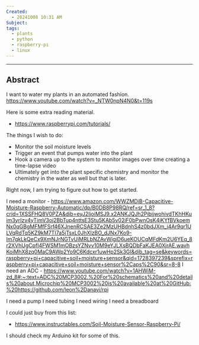 ```yaml
---
Created:
  - 20241008 10:31 AM
Subject: 
tags:
  - plants
  - python
  - raspberry-pi
  - linux
---
```

----------------------
## Abstract
I want to water my plants in an automated fashion.
https://www.youtube.com/watch?v=_NTW0npN4N0&t=119s

Here is some extra reading material.
- https://www.raspberrypi.com/tutorials/

The things I wish to do:
- Monitor the soil moisture levels
- Trigger an event that pumps water into the plant
- Hook a camera up to the system to monitor images over time creating a time-lapse video
- Ultimately get into the plant specific chemistry and monitor the chemistry in the water as well but that is later.

Right now, I am trying to figure out how to get started.

I need a monitor
	- https://www.amazon.com/WWZMDiB-Capacitive-Moisture-Raspberry-Automatic/dp/B0DB8P98RQ/ref=sr_1_8?crid=1XSSFHQ8V0PZA&dib=eyJ2IjoiMSJ9.x2ANKJQJh2PibijwohivdTKhHKuim3yrIzv4yTimV3oj2BbTup4nttsE3Stu5KAb5v02jF0bPwnOsK4jKYfBVkoemNx0qGBgMFMfFSrf46XJnenRCSAE3Ze2MzUHBdnhS4z0bdJXm_i4Ar9qr1ULVqRdTq5KZ9kM7TI7a5jTsxL0JhXIzBO_dJNx7Ko9-Im7gkLkQeCx9XmNJrNGTvUiMRLbNZAvWigiD6ueKOUCqMFdKm2U6YEq_8r2XVhUgCpfI4FWSM1mOBzsYZNvv10M9eYJLXsBQDbFaKJEA0XjrAE.wavhKoiMhX8zq0MaC9AWp2Yo9C6Kdcxr1uwHp2Sk3GI&dib_tag=se&keywords=raspberry+pi+capacitive+soil+moisture+sensor&qid=1728397239&sprefix=raspberry+pi+capacitive+soil+moisture+sensor%2Caps%2C90&sr=8-8
I need an ADC
	- https://www.youtube.com/watch?v=1AHWiM-zd_8#:~:text=ADC%20MCP3002.%20For%20schematics%20and%20details%20about,Microchip%20MCP3002%20is%20available%20at%20GitHub:%20https://github.com/leon%2Danavi/rpi

I need a pump
I need tubing
I need wiring
I need a breadboard

I could just buy from this list:
- https://www.instructables.com/Soil-Moisture-Sensor-Raspberry-Pi/

I should check my Arduino kit for some of this.
